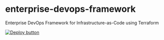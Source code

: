 # enterprise-devops-framework
Enterprise DevOps Framework for Infrastructure-as-Code using Terraform


[![Deploy button](http://azuredeploy.net/deploybutton.png)](https://portal.azure.com/#create/Microsoft.Template/uri/https%3A%2F%2Fraw.githubusercontent.com%2Ftescales%2Fenterprise-devops-framework%2Fmaster%2Fedo-bootstrap%2Ftemplate.json)